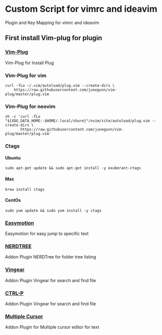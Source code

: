 # Custom Script for vimrc and ideavim
Plugin and Key Mapping for vimrc and ideavim

## First install Vim-plug for plugin
### [Vim-Plug](https://github.com/junegunn/vim-plug)
Vim-Plug for Install Plug

### Vim-Plug for vim
``` 
curl -fLo ~/.vim/autoload/plug.vim --create-dirs \
    https://raw.githubusercontent.com/junegunn/vim-plug/master/plug.vim
```

### Vim-Plug for neovim
```
sh -c 'curl -fLo "${XDG_DATA_HOME:-$HOME/.local/share}"/nvim/site/autoload/plug.vim --create-dirs \
       https://raw.githubusercontent.com/junegunn/vim-plug/master/plug.vim'
```

### Ctags

#### Ubuntu
``` 
sudo apt-get update && sudo apt-get install -y exuberant-ctags 
```
#### Mac
```
brew install ctags
```
#### CentOs
```
sudo yum update && sudo yum install -y ctags
```

### [Easymotion](https://github.com/easymotion/vim-easymotion)
Easymotion for easy jump to specific text

### [NERDTREE](https://github.com/preservim/nerdtree)
Addon Plugin NERDTree for folder tree listing

### [Vingear](https://github.com/tpope/vim-vinegar)
Addon Plugin Vingear for search and find file


### [CTRL-P](https://github.com/ctrlpvim/ctrlp.vim)
Addon Plugin Vingear for search and find file

### [Multiple Cursor](https://github.com/mg979/vim-visual-multi)
Addon Plugin for Multiple cursor editor for text
